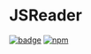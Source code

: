 # JSReader

[![badge](https://img.shields.io/badge/badge-shields.io-brightgreen.svg)](https://shields.io/)
[![npm](https://img.shields.io/npm/v/npm.svg)]()
